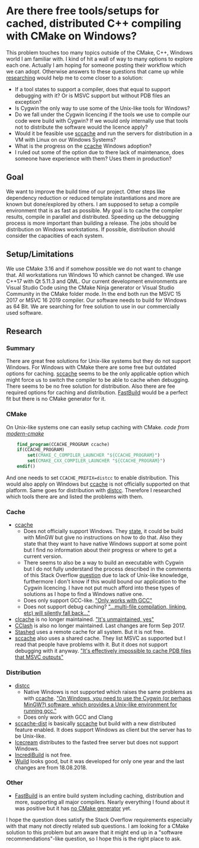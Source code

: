 # Are there free tools/setups for cached, distributed C++ compiling with CMake on Windows?

This problem touches too many topics outside of the CMake, C++, Windows world I am familiar with. I kind of hit a wall of way to many options to explore each one. Actually I am hoping for someone posting their workflow which we can adopt. Otherwise answers to these questions that came up while [researching](#research) would help me to come closer to a solution:

* If a tool states to support a compiler, does that equal to support debugging with it? Or is MSVC support but without PDB files an exception?
* Is Cygwin the only way to use some of the Unix-like tools for Windows?
* Do we fall under the Cygwin licencing if the tools we use to compile our code were build with Cygwin? If we would only internally use that tools not to distribute the software would the licence apply?
* Would it be feasible use [sccache] and run the servers for distribution in a VM with Linux on our Windows Systems?
* What is the progress on the [ccache] Windows adoption?
* I ruled out some of the option due to there lack of maintenance, does someone have experience with them? Uses them in production?

## Goal

We want to improve the build time of our project. Other steps like dependency reduction or reduced template instantiations and more are known but done/explored by others. I am supposed to setup a compile environment that is as fast as possible. My goal is to cache the compiler results, compile in parallel and distributed. Speeding up the debugging process is more important than building a release. The jobs should be distribution on Windows workstations. If possible, distribution should consider the capacities of each system.

## Setup/Limitations

We use CMake 3.16 and if somehow possible we do not want to change that. All workstations run Windows 10 which cannot be changed. We use C++17 with Qt 5.11.3 and QML. Our current development environments are Visual Studio Code using the CMake Ninja generator or Visual Studio Community in the CMake folder mode. In the end both run the MSVC 15 2017 or MSVC 16 2019 compiler. Our software needs to build for Windows as 64 Bit. We are searching for free solution to use in our commercially used software.


## Research

### Summary
There are great free solutions for Unix-like systems but they do not support Windows. For Windows with CMake there are some free but outdated options for caching. [sccache] seems to be the only applicable option which might force us to switch the compiler to be able to cache when debugging. There seems to be no free solution for distribution. Also there are fee required options for caching and distribution. [FastBuild] would be a perfect fit but there is no CMake generator for it.

### CMake
On Unix-like systems one can easily setup caching with CMake. *code from [modern-cmake](https://cliutils.gitlab.io/modern-cmake/chapters/features/utilities.html)*

```CMake
    find_program(CCACHE_PROGRAM ccache)
    if(CCACHE_PROGRAM)
        set(CMAKE_C_COMPILER_LAUNCHER "${CCACHE_PROGRAM}")
        set(CMAKE_CXX_COMPILER_LAUNCHER "${CCACHE_PROGRAM}")
    endif()
```
And one needs to set `CCACHE_PREFIX=distcc` to enable distribution. This would also apply on Windows but [ccache] is not officially supported on that platform. Same goes for distribution with [distcc]. Therefore I researched which tools there are and listed the problems with them.

### Cache

* [ccache]
    * Does not officially support Windows. They [state](https://github.com/ccache/ccache/issues/447#issue-473739018), it could be build with MinGW but give no instructions on how to do that. Also they state that they want to have native Windows support at some point but I find no information about their progress or where to get a current version.
    * There seems to also be a way to build an executable with Cygwin but I do not fully understand the process described in the comments of this Stack Overflow [question](https://stackoverflow.com/questions/55610898/how-to-set-up-and-use-ccache-with-cygwin-on-windows) due to lack of Unix-like knowledge, furthermore I don't know if this would bound our application to the Cygwin licencing. I have not put much afford into these types of solutions as I hope to find a Windows native one.
    * Does only support GCC-like. ["Only works with GCC"][ccache]
    * Does not support debug caching? ["...multi-file compilation, linking, etc) will silently fall back..."][ccache]
* [clcache] is no longer maintained. ["It's unmaintained, yes"](https://github.com/frerich/clcache/issues/365#issuecomment-558682022)
* [CClash] is also no longer maintained. Last changes are form Sep 2017.
* [Stashed] uses a remote cache for all system. But it is not free.
* [sccache] also uses a shared cache. They list MSVC as supported but I read that people have problems with it. But it does not support debugging with it anyway. ["It's effectively impossible to cache PDB files that MSVC outputs"](https://github.com/mozilla/sccache/issues/242)

### Distribution

* [distcc]
   * Native Windows is not supported which raises the same problems as with [ccache]. ["On Windows, you need to use the Cygwin (or perhaps MinGW?) software, which provides a Unix-like environment for running gcc."](https://distcc.github.io/faq.html)
   * Does only work with GCC and Clang
* [sccache-dist] is basically [sccache] but build with a new distributed feature enabled. It does support Windows as client but the server has to be Unix-like.
* [Icecream] distributes to the fasted free server but does not support Windows.
* [IncrediBuild] is not free.
* [Wuild] looks good, but it was developed for only one year and the last changes are from  18.08.2018.

### Other

* [FastBuild] is  an entire build system including caching, distribution and more, supporting all major compilers. Nearly everything I found about it was positive but it has [no CMake generator](https://gitlab.kitware.com/cmake/cmake/issues/15294) yet.

I hope the question does satisfy the Stack Overflow requirements especially with that many not directly related sub questions. I am looking for a CMake solution to this problem but am aware that it might end up in a "software recommendations"-like question, so I hope this is the right place to ask.

[ccache]: https://ccache.dev/
[distcc]: https://github.com/distcc/distcc
[clcache]: https://github.com/frerich/clcache
[CClash]: https://github.com/inorton/cclash
[Stashed]: https://stashed.io
[sccache]: https://github.com/mozilla/sccache
[sccache-dist]: https://github.com/mozilla/sccache/blob/master/docs/DistributedQuickstart.md#configure-a-client
[FastBuild]: http://www.fastbuild.org/docs/features.html
[Wuild]: https://github.com/mapron/Wuild
[Icecream]: https://github.com/icecc/icecream
[IncrediBuild]: https://www.incredibuild.com/
